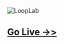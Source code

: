 ![LoopLab](https://projects.khalidmahmud.me/asset/img/looplab.png)

## [Go Live ->>](https://projects.khalidmahmud.me/looplab)